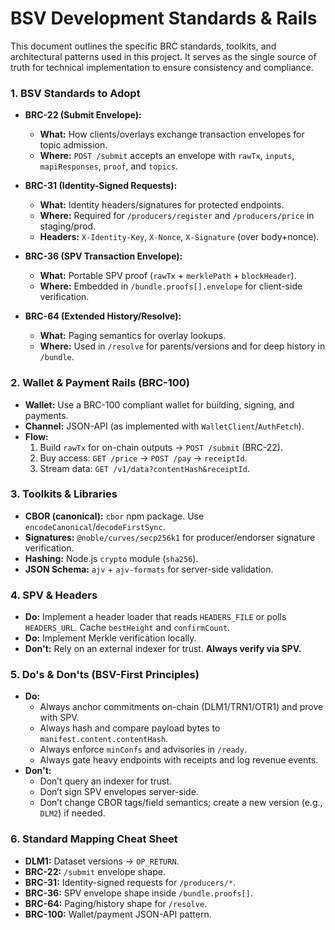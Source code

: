 # BSV Development Standards & Rails

This document outlines the specific BRC standards, toolkits, and architectural patterns used in this project. It serves as the single source of truth for technical implementation to ensure consistency and compliance.

### 1. BSV Standards to Adopt

-   **BRC-22 (Submit Envelope):**
    -   **What:** How clients/overlays exchange transaction envelopes for topic admission.
    -   **Where:** `POST /submit` accepts an envelope with `rawTx`, `inputs`, `mapiResponses`, `proof`, and `topics`.

-   **BRC-31 (Identity-Signed Requests):**
    -   **What:** Identity headers/signatures for protected endpoints.
    -   **Where:** Required for `/producers/register` and `/producers/price` in staging/prod.
    -   **Headers:** `X-Identity-Key`, `X-Nonce`, `X-Signature` (over body+nonce).

-   **BRC-36 (SPV Transaction Envelope):**
    -   **What:** Portable SPV proof (`rawTx` + `merklePath` + `blockHeader`).
    -   **Where:** Embedded in `/bundle.proofs[].envelope` for client-side verification.

-   **BRC-64 (Extended History/Resolve):**
    -   **What:** Paging semantics for overlay lookups.
    -   **Where:** Used in `/resolve` for parents/versions and for deep history in `/bundle`.

### 2. Wallet & Payment Rails (BRC-100)

-   **Wallet:** Use a BRC-100 compliant wallet for building, signing, and payments.
-   **Channel:** JSON-API (as implemented with `WalletClient`/`AuthFetch`).
-   **Flow:**
    1.  Build `rawTx` for on-chain outputs → `POST /submit` (BRC-22).
    2.  Buy access: `GET /price` → `POST /pay` → `receiptId`.
    3.  Stream data: `GET /v1/data?contentHash&receiptId`.

### 3. Toolkits & Libraries

-   **CBOR (canonical):** `cbor` npm package. Use `encodeCanonical`/`decodeFirstSync`.
-   **Signatures:** `@noble/curves/secp256k1` for producer/endorser signature verification.
-   **Hashing:** Node.js `crypto` module (`sha256`).
-   **JSON Schema:** `ajv` + `ajv-formats` for server-side validation.

### 4. SPV & Headers

-   **Do:** Implement a header loader that reads `HEADERS_FILE` or polls `HEADERS_URL`. Cache `bestHeight` and `confirmCount`.
-   **Do:** Implement Merkle verification locally.
-   **Don't:** Rely on an external indexer for trust. **Always verify via SPV.**

### 5. Do's & Don'ts (BSV-First Principles)

-   **Do:**
    -   Always anchor commitments on-chain (DLM1/TRN1/OTR1) and prove with SPV.
    -   Always hash and compare payload bytes to `manifest.content.contentHash`.
    -   Always enforce `minConfs` and advisories in `/ready`.
    -   Always gate heavy endpoints with receipts and log revenue events.
-   **Don't:**
    -   Don’t query an indexer for trust.
    -   Don’t sign SPV envelopes server-side.
    -   Don’t change CBOR tags/field semantics; create a new version (e.g., `DLM2`) if needed.

### 6. Standard Mapping Cheat Sheet

-   **DLM1:** Dataset versions → `OP_RETURN`.
-   **BRC-22:** `/submit` envelope shape.
-   **BRC-31:** Identity-signed requests for `/producers/*`.
-   **BRC-36:** SPV envelope shape inside `/bundle.proofs[]`.
-   **BRC-64:** Paging/history shape for `/resolve`.
-   **BRC-100:** Wallet/payment JSON-API pattern.
